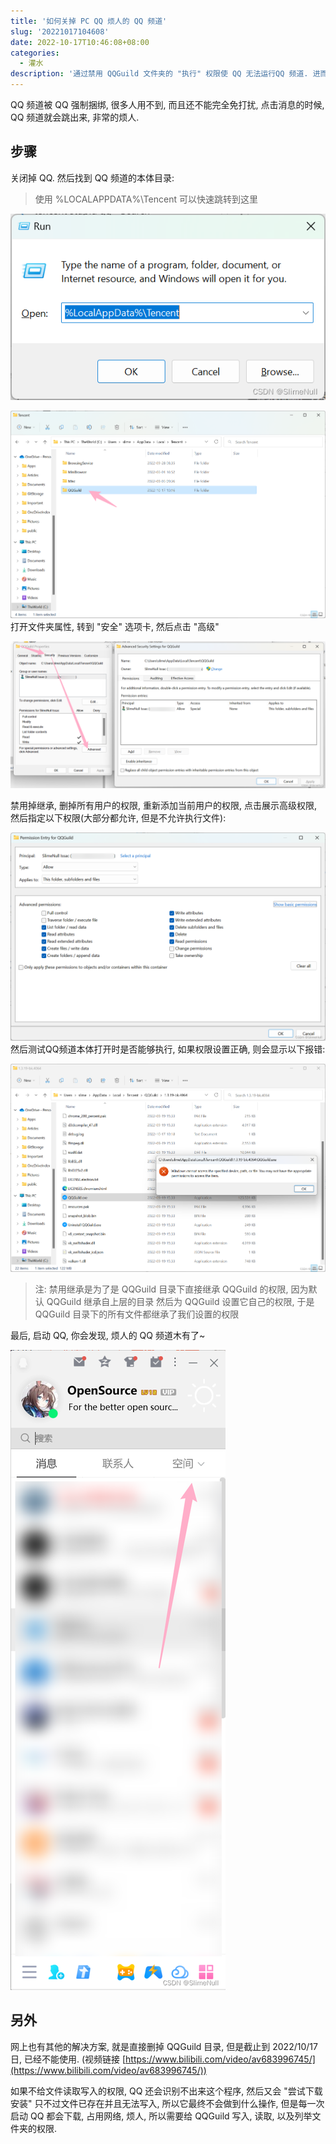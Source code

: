 ```yaml
---
title: '如何关掉 PC QQ 烦人的 QQ 频道'
slug: '20221017104608'
date: 2022-10-17T10:46:08+08:00
categories:
  - 灌水
description: '通过禁用 QQGuild 文件夹的 "执行" 权限使 QQ 无法运行QQ 频道. 进而实现关闭 QQ 频道功能.'
---
```


QQ 频道被 QQ 强制捆绑, 很多人用不到, 而且还不能完全免打扰, 点击消息的时候, QQ 频道就会跳出来, 非常的烦人.


## 步骤


关闭掉 QQ. 然后找到 QQ 频道的本体目录:


> 使用 %LOCALAPPDATA%\Tencent 可以快速跳转到这里


![直接跳转到QQ本体](images/f3394c708be242149a4051a194a01fa2.png)


![QQ频道本体目录](images/e144607c0932435a98c3b9492d99c029.png)
打开文件夹属性, 转到 "安全" 选项卡, 然后点击 "高级"

![](images/769fdd8b1eb742be942173bc62649504.png)


禁用掉继承, 删掉所有用户的权限, 重新添加当前用户的权限, 点击展示高级权限, 然后指定以下权限(大部分都允许, 但是不允许执行文件):

![](images/148804dbe31f499fa1784de54f7c4323.png)
然后测试QQ频道本体打开时是否能够执行, 如果权限设置正确, 则会显示以下报错:

![](images/8518be19918b4e8597f053efa52e7f2b.png)


> 注: 禁用继承是为了是 QQGuild 目录下直接继承 QQGuild 的权限, 因为默认 QQGuild 继承自上层的目录
> 然后为 QQGuild 设置它自己的权限, 于是 QQGuild 目录下的所有文件都继承了我们设置的权限


最后, 启动 QQ, 你会发现, 烦人的 QQ 频道木有了~

![](images/fdbbbfc187c642e6b40484b8955f9e3d.png)


## 另外

网上也有其他的解决方案, 就是直接删掉 QQGuild 目录, 但是截止到 2022/10/17 日, 已经不能使用. (视频链接 [https://www.bilibili.com/video/av683996745/](https://www.bilibili.com/video/av683996745/))


如果不给文件读取写入的权限, QQ 还会识别不出来这个程序, 然后又会 "尝试下载安装" 只不过文件已存在并且无法写入, 所以它最终不会做到什么操作, 但是每一次启动 QQ 都会下载, 占用网络, 烦人, 所以需要给 QQGuild 写入, 读取, 以及列举文件夹的权限.
